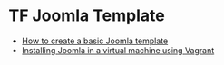 # TF Joomla Template

* [How to create a basic Joomla template](https://docs.joomla.org/Creating_a_basic_Joomla!_template)
* [Installing Joomla in a virtual machine using Vagrant](https://github.com/joomlatools/joomla-vagrant)
 

